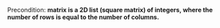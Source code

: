 Precondition: **matrix is a 2D list (square matrix) of integers, where the number of rows is equal to the number of columns.**